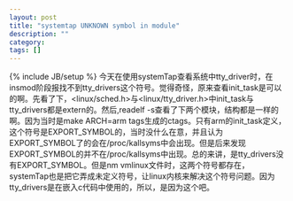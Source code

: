 ```yaml
---
layout: post
title: "systemtap UNKNOWN symbol in module"
description: ""
category: 
tags: []
---
```

{% include JB/setup %}
今天在使用systemTap查看系统中tty_driver时，在insmod阶段报找不到tty_drivers这个符号。觉得奇怪，原来查看init_task是可以的啊。先看了下，<linux/sched.h>与<linux/tty_driver.h>中init_task与tty_drivers都是extern的。然后,readelf -s查看了下两个模块，结构都是一样的啊。因为当时是make ARCH=arm tags生成的ctags。只有arm的init_task定义，这个符号是EXPORT_SYMBOL的，当时没什么在意，并且认为EXPORT_SYMBOL了的会在/proc/kallsyms中会出现。但是后来发现EXPORT_SYMBOL的并不在/proc/kallsyms中出现。总的来讲，是tty_drivers没有EXPORT_SYMBOL。但是nm vmlinux文件时，这两个符号都存在，systemTap也是把它弄成未定义符号，让linux内核来解决这个符号问题。因为tty_drivers是在嵌入c代码中使用的，所以，是因为这个吧。
